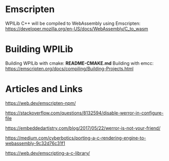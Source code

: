 # Emscripten

WPILib C++ will be compiled to WebAssembly using Emscripten: https://developer.mozilla.org/en-US/docs/WebAssembly/C_to_wasm

# Building WPILib

Building WPILib with cmake: **README-CMAKE.md**
Building with emcc: https://emscripten.org/docs/compiling/Building-Projects.html


# Articles and Links

https://web.dev/emscripten-npm/

https://stackoverflow.com/questions/8132594/disable-werror-in-configure-file

https://embeddedartistry.com/blog/2017/05/22/werror-is-not-your-friend/

https://medium.com/cyberbotics/porting-a-c-rendering-engine-to-webassembly-9c32d76c31f1

https://web.dev/emscripting-a-c-library/